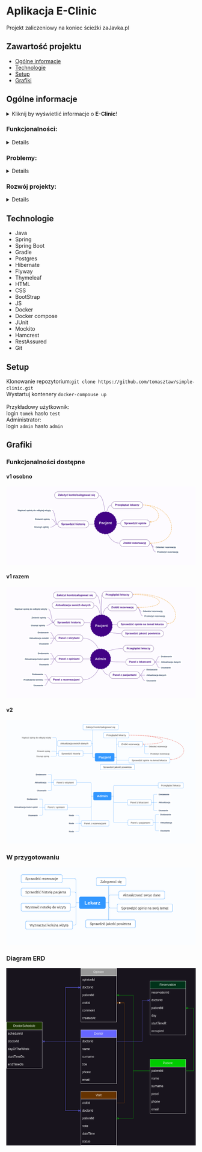 # Aplikacja E-Clinic

Projekt zaliczeniowy na koniec ścieżki zaJavka.pl


## Zawartość projektu
* [Ogólne informacje](#ogólne-informacje)
* [Technologie](#technologie)
* [Setup](#setup)
* [Grafiki](#grafiki)


## Ogólne informacje
<details>
<summary>Kliknij by wyświetlić informacje o <b>E-Clinic</b>!</summary>
Aplikacja ma za zadanie symulować przychodnie lekarską, do której można rejestrować się za pomocą internetu. Nie trzeba stać w kolejce,
nie trzeba dzwonić na rejestracje.
Główne technologie to Java (Spring Boot) i PostgresPSQL.
Aplikacja monitoruje też jakość powietrza w okolicy kliniki.
</details>

### Funkcjonalności:
<details>
W aplikacji można przeglądać dostępnych specjalistów, sprawdzić opinie innych pacjentów na ich temat, a także wystawić swoją opinię po zakończonej wizycie.
Można również sprawdzić historię wizyt i notatki do nich. Możesz zrobić rezerwację na konkretną godzinę, w jakiej lekarz przyjmuje danego dnia.<br/>
Jako administrator możesz przeglądać (usuwać, dodawać) lekarzy, pacjentów, wizyty, rezerwacje, opinie za pomocą dedykowanych paneli.
W przygotowaniu jest panel lekarza.
</details>


### Problemy:
<details>
Zbytnio rozbudowany kod, sporo niepotrzebnych metod, ogólnie mam problem z architekturą.
Problemy z frontem, brak ładu odnośnie stylów CSS (chcę wprowadzić jeden plik css z zastosowaniem BEM).
Mam problem z security, jest tylko podstawowe działanie z logowaniem.
Problem z docker-compose, po uruchomieniu kontenerów, aplikacji działa, ale nie mam logowania i są problemy z zasobami.
Nie byłem w stanie przetestować za pomocą RestAssured klasy VisitRestController, nie do końca rozumiem dlaczego tylko z tą klasą są problemy.
Nie sprawdzałem jak aplikacji wyświetla się na mniejszych ekranach.
</details>


### Rozwój projekty:
<details>
Należy wykonać panel lekarza.
Responsywne wyświetlanie strony w aplikacji.
Można zrobić jakieś ładniejsze wyświetlanie dostępnych lekarzy za pomocą kart-wizytówek.
Można pomyśleć nad zamianą Thymeleaf na TypeScript.
Wprowadzenie dodatkowych REST API, np. jakim autobusem/tramwajem, na którą godzinę pacjent dojedzie do kliniki.
Sprawdzenie pogody na dzień wizyty.
</details>

## Technologie
<ul>
<li>Java</li>
<li>Spring</li>
<li>Spring Boot</li>
<li>Gradle</li>
<li>Postgres</li>
<li>Hibernate</li>
<li>Flyway</li>
<li>Thymeleaf</li>
<li>HTML</li>
<li>CSS</li>
<li>BootStrap</li>
<li>JS</li>
<li>Docker</li>
<li>Docker compose</li>
<li>JUnit</li>
<li>Mockito</li>
<li>Hamcrest</li>
<li>RestAssured</li>
<li>Git</li>
</ul>


## Setup
Klonowanie repozytorium:```git clone https://github.com/tomasztaw/simple-clinic.git``` <br/>
Wystartuj kontenery ```docker-compouse up```<br/><br/>
Przykładowy użytkownik: <br/> login ```tomek``` hasło ```test```<br/>
Administrator: <br/> login ```admin``` hasło ```admin```


## Grafiki

### Funkcjonalności dostępne
#### v1 osobno
![Funkcjonalności pacjenta](src/main/resources/db/diagramy/pacjent.png)

#### v1 razem
![Funkcjonalności](src/main/resources/db/diagramy/pacjent-admin.png)

#### v2
![Funkcjonalności](src/main/resources/db/diagramy/npa.png)

### W przygotowaniu
![Funkcjonalności](src/main/resources/db/diagramy/lekarz.png)

### Diagram ERD
![Diagram ERD](src/main/resources/db/diagramy/diagram-kolory.png)

